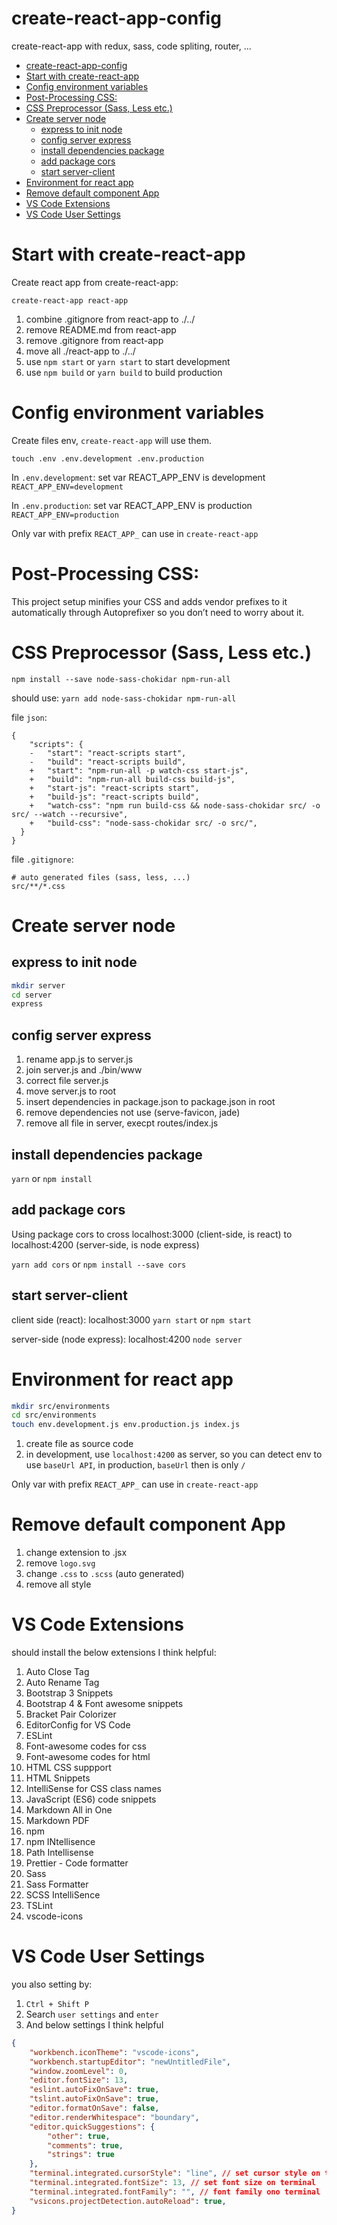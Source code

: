 # create-react-app-config
create-react-app with redux, sass, code spliting, router, ...




- [create-react-app-config](#create-react-app-config)
- [Start with create-react-app](#start-with-create-react-app)
- [Config environment variables](#config-environment-variables)
- [Post-Processing CSS:](#post-processing-css)
- [CSS Preprocessor (Sass, Less etc.)](#css-preprocessor-sass-less-etc)
- [Create server node](#create-server-node)
    - [express to init node](#express-to-init-node)
    - [config server express](#config-server-express)
    - [install dependencies package](#install-dependencies-package)
    - [add package cors](#add-package-cors)
    - [start server-client](#start-server-client)
- [Environment for react app](#environment-for-react-app)
- [Remove default component App](#remove-default-component-app)
- [VS Code Extensions](#vs-code-extensions)
- [VS Code User Settings](#vs-code-user-settings)




# Start with create-react-app
Create react app from create-react-app:

`create-react-app react-app`

1. combine .gitignore from react-app to ./../
2. remove README.md from react-app
3. remove .gitignore from react-app
4. move all ./react-app to ./../
5. use `npm start` or `yarn start` to start development
6. use `npm build` or `yarn build` to build production




# Config environment variables
Create files env, `create-react-app` will use them.

`touch .env .env.development .env.production`

In `.env.development`: set var REACT_APP_ENV is development
`REACT_APP_ENV=development`

In `.env.production`: set var REACT_APP_ENV is production
`REACT_APP_ENV=production`

Only var with prefix `REACT_APP_` can use in `create-react-app`



# Post-Processing CSS:
This project setup minifies your CSS and adds vendor prefixes to it automatically through Autoprefixer so you don’t need to worry about it.






# CSS Preprocessor (Sass, Less etc.)

`npm install --save node-sass-chokidar npm-run-all`

should use: `yarn add node-sass-chokidar npm-run-all`

file `json`:

```
{
    "scripts": {
    -   "start": "react-scripts start",
    -   "build": "react-scripts build",
    +   "start": "npm-run-all -p watch-css start-js",
    +   "build": "npm-run-all build-css build-js",
    +   "start-js": "react-scripts start",
    +   "build-js": "react-scripts build",
    +   "watch-css": "npm run build-css && node-sass-chokidar src/ -o src/ --watch --recursive",
    +   "build-css": "node-sass-chokidar src/ -o src/",
  }
}
```

file `.gitignore`:

```
# auto generated files (sass, less, ...)
src/**/*.css
```





# Create server node

## express to init node

```bash
mkdir server
cd server
express
```

## config server express

1. rename app.js to server.js
2. join server.js and ./bin/www
3. correct file server.js
4. move server.js to root
5. insert dependencies in package.json to package.json in root
6. remove dependencies not use (serve-favicon, jade)
7. remove all file in server, execpt routes/index.js

## install dependencies package

`yarn` or `npm install`

## add package cors

Using package cors to cross localhost:3000 (client-side, is react) to localhost:4200 (server-side, is node express)

`yarn add cors` or `npm install --save cors`

## start server-client

client side (react): localhost:3000
`yarn start` or `npm start`

server-side (node express): localhost:4200
`node server`





# Environment for react app

```bash
mkdir src/environments
cd src/environments
touch env.development.js env.production.js index.js
```

1. create file as source code
2. in development, use `localhost:4200` as server, so you can detect env to use `baseUrl API`, in production, `baseUrl` then is only `/`

Only var with prefix `REACT_APP_` can use in `create-react-app`





# Remove default component App
1. change extension to .jsx
2. remove `logo.svg`
3. change `.css` to `.scss` (auto generated)
4. remove all style



# VS Code Extensions
should install the below extensions I think helpful:

1. Auto Close Tag
2. Auto Rename Tag
3. Bootstrap 3 Snippets
4. Bootstrap 4 & Font awesome snippets
5. Bracket Pair Colorizer
6. EditorConfig for VS Code
7. ESLint
8. Font-awesome codes for css
9. Font-awesome codes for html
10. HTML CSS suppport
11. HTML Snippets
12. IntelliSense for CSS class names
13. JavaScript (ES6) code snippets
14. Markdown All in One
15. Markdown PDF
16. npm
17. npm INtellisence
18. Path Intellisense
19. Prettier - Code formatter
20. Sass
21. Sass Formatter
22. SCSS IntelliSence
23. TSLint
24. vscode-icons


# VS Code User Settings
you also setting by:

1. `Ctrl + Shift P`
2. Search `user settings` and `enter`
3. And below settings I think helpful

```json
{
    "workbench.iconTheme": "vscode-icons",
    "workbench.startupEditor": "newUntitledFile",
    "window.zoomLevel": 0,
    "editor.fontSize": 13,
    "eslint.autoFixOnSave": true,
    "tslint.autoFixOnSave": true,
    "editor.formatOnSave": false,
    "editor.renderWhitespace": "boundary",
    "editor.quickSuggestions": {
        "other": true,
        "comments": true,
        "strings": true
    },
    "terminal.integrated.cursorStyle": "line", // set cursor style on terminal
    "terminal.integrated.fontSize": 13, // set font size on terminal
    "terminal.integrated.fontFamily": "", // font family ono terminal
    "vsicons.projectDetection.autoReload": true,
}
```